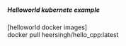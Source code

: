 ##### Helloworld kubernete example

[helloworld docker images]   
docker pull heersingh/hello_cpp:latest



